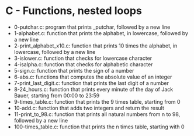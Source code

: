 # C - Functions, nested loops
* 0-putchar.c: program that prints _putchar, followed by a new line
* 1-alphabet.c: function that prints the alphabet, in lowercase, followed by a new line
* 2-print_alphabet_x10.c: function that prints 10 times the alphabet, in lowercase, followed by a new line
* 3-islower.c: function that checks for lowercase character
* 4-isalpha.c: function that checks for alphabetic character
* 5-sign.c: function that prints the sign of a number
* 6-abs.c: functions that computes the absolute value of an integer
* 7-print_last_digit.c: function that prints the last digit of a number
* 8-24_hours.c: function that prints every minute of the day of Jack Bauer, starting from 00:00 to 23:59
* 9-times_table.c: function that prints the 9 times table, starting from 0
* 10-add.c: function that adds two integers and return the result
* 11-print_to_98.c: function that prints all natural numbers from n to 98, followed by a new line
* 100-times_table.c: function that prints the n times table, starting with 0
